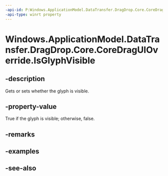 ----api-id: P:Windows.ApplicationModel.DataTransfer.DragDrop.Core.CoreDragUIOverride.IsGlyphVisible
-api-type: winrt property
---<!-- Property syntaxpublic bool IsGlyphVisible { get;  set; }--># Windows.ApplicationModel.DataTransfer.DragDrop.Core.CoreDragUIOverride.IsGlyphVisible## -descriptionGets or sets whether the glyph is visible.## -property-valueTrue if the glyph is visible; otherwise, false.## -remarks## -examples## -see-also